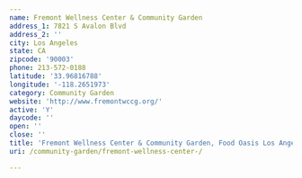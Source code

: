 ```yaml
---
name: Fremont Wellness Center & Community Garden
address_1: 7821 S Avalon Blvd
address_2: ''
city: Los Angeles
state: CA
zipcode: '90003'
phone: 213-572-0188
latitude: '33.96816788'
longitude: '-118.2651973'
category: Community Garden
website: 'http://www.fremontwccg.org/'
active: 'Y'
daycode: ''
open: ''
close: ''
title: 'Fremont Wellness Center & Community Garden, Food Oasis Los Angeles'
uri: /community-garden/fremont-wellness-center-/

---
```

